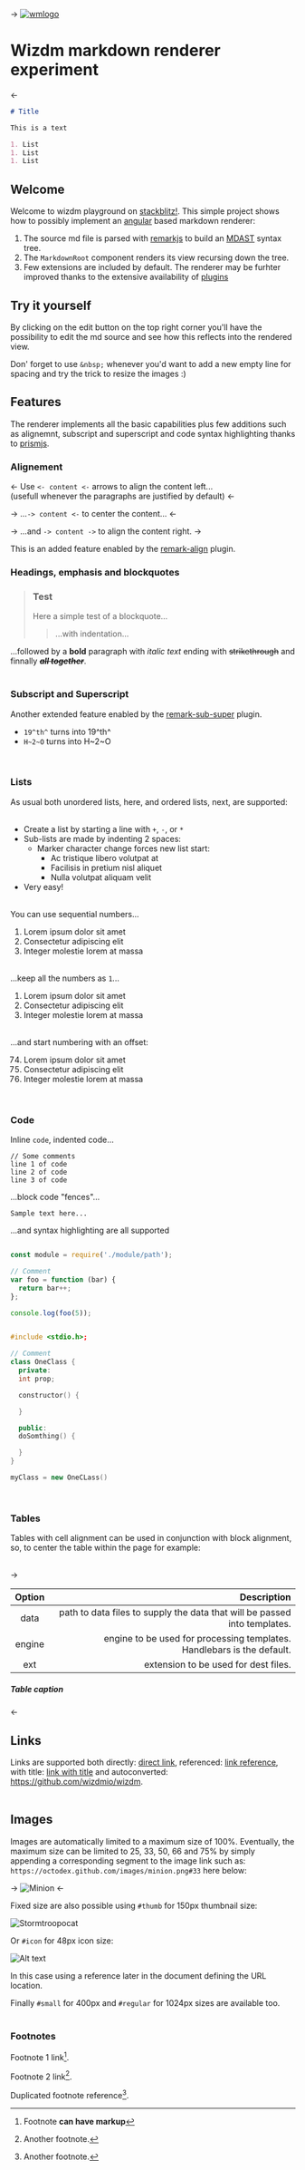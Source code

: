 ->
[![wmlogo](https://raw.githubusercontent.com/wizdmio/wizdm/master/apps/wizdm/src/assets/img/wmlogo.png#thumb "wizdm")](https://wizdm.io)
# **Wizdm markdown renderer experiment**
<-

```markdown
# Title

This is a text

1. List
1. List
1. List
```

## **Welcome**
Welcome to wizdm playground on [stackblitz!](https://stackblitz.com/). This simple project shows how to possibly implement an [angular](https://angular.io/) based markdown renderer:  

1. The source md file is parsed with [remarkjs](https://github.com/remarkjs/remark) to build an [MDAST](https://github.com/syntax-tree/mdast) syntax tree.
2. The `MarkdownRoot` component renders its view recursing down the tree.
3. Few extensions are included by default. The renderer may be furhter improved thanks to the extensive availability of [plugins](https://github.com/remarkjs/remark/blob/master/doc/plugins.md)

## **Try it yourself**
By clicking on the edit button on the top right corner you'll have the possibility to edit the md source and see how this reflects into the rendered view.

Don' forget to use `&nbsp;` whenever you'd want to add a new empty line for spacing and try the trick to resize the images :)

## **Features**
The renderer implements all the basic capabilities plus few additions such as alignemnt, subscript and superscript and code syntax highlighting thanks to [prismjs](https://github.com/PrismJS/prism).

### **Alignement**
<-
Use `<- content <-` arrows to align the content left...  
(usefull whenever the paragraphs are justified by default)
<-

->
...`-> content <-` to center the content...
<-

->
...and `-> content ->` to align the content right. 
->

This is an added feature enabled by the [remark-align](https://github.com/zestedesavoir/zmarkdown/tree/master/packages/remark-align) plugin.

### **Headings, emphasis and blockquotes**
> ### **Test**
> Here a simple test of a blockquote...
>> ...with indentation... 

...followed by a **bold** paragraph with *italic text* ending with ~~strikethrough~~ and finnally **_~~all together~~_**.  
&nbsp;  

### **Subscript and Superscript**
Another extended feature enabled by the [remark-sub-super](https://github.com/zestedesavoir/zmarkdown/tree/master/packages/remark-sub-super) plugin.

- `19^th^` turns into 19^th^
- `H~2~O` turns into H~2~O

&nbsp;  

### **Lists**
As usual both unordered lists, here, and ordered lists, next, are supported:  
&nbsp;  
+ Create a list by starting a line with `+`, `-`, or `*`
+ Sub-lists are made by indenting 2 spaces:
  - Marker character change forces new list start:
    * Ac tristique libero volutpat at
    + Facilisis in pretium nisl aliquet
    - Nulla volutpat aliquam velit
+ Very easy!  

&nbsp;  
You can use sequential numbers...  

1. Lorem ipsum dolor sit amet
2. Consectetur adipiscing elit
3. Integer molestie lorem at massa

&nbsp;  
...keep all the numbers as `1`...  

1. Lorem ipsum dolor sit amet
1. Consectetur adipiscing elit
1. Integer molestie lorem at massa  

&nbsp;  
...and start numbering with an offset:  

74. Lorem ipsum dolor sit amet
1. Consectetur adipiscing elit
1. Integer molestie lorem at massa  

&nbsp;  

### **Code**

Inline `code`, indented code...

    // Some comments
    line 1 of code
    line 2 of code
    line 3 of code


...block code "fences"...

```
Sample text here...
```

...and syntax highlighting are all supported

``` javascript

const module = require('./module/path');

// Comment
var foo = function (bar) {
  return bar++;
};

console.log(foo(5));
```

``` cpp

#include <stdio.h>;

// Comment
class OneClass {
  private: 
  int prop;

  constructor() {

  }

  public:
  doSomthing() {

  } 
}

myClass = new OneCLass()

```

&nbsp;  

### **Tables**
Tables with cell alignment can be used in conjunction with block alignment, so, to center the table within the page for example:  
&nbsp;

->

| Option | Description |
| :-----:| -----------:|
| data   | path to data files to supply the data that will be passed into templates. |
| engine | engine to be used for processing templates. Handlebars is the default. |
| ext    | extension to be used for dest files. |

##### Table caption

<-

## **Links**
Links are supported both directly: [direct link](https://wizdm.io), referenced: [link reference][id], with title: [link with title](https://github.com/wizdmio/wizdm "title text!") and autoconverted: https://github.com/wizdmio/wizdm.  
&nbsp;  

## **Images**
Images are automatically limited to a maximum size of 100%. Eventually, the maximum size can be limited to 25, 33, 50, 66 and 75% by simply appending a corresponding segment to the image link such as: `https://octodex.github.com/images/minion.png#33` here below:

->
![Minion](https://octodex.github.com/images/minion.png#33)
<-

Fixed size are also possible using `#thumb` for 150px thumbnail size:

![Stormtroopocat](https://octodex.github.com/images/stormtroopocat.jpg#thumb "The Stormtroopocat")

Or `#icon` for 48px icon size:

![Alt text][id]

In this case using a reference later in the document defining the URL location.

[id]: https://octodex.github.com/images/dojocat.jpg#icon "The Dojocat"

Finally `#small` for 400px and `#regular` for 1024px sizes are available too.  
&nbsp;  

### **Footnotes**

Footnote 1 link[^first].

Footnote 2 link[^second].

Duplicated footnote reference[^second].

[^first]: Footnote **can have markup**
[^second]: Another footnote.

